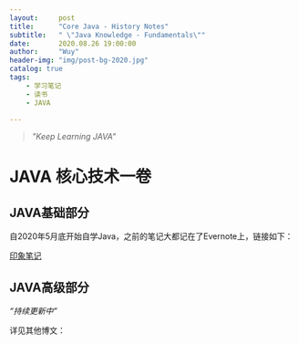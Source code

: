 ```yaml
---
layout:     post
title:      "Core Java - History Notes"
subtitle:   " \"Java Knowledge - Fundamentals\""
date:       2020.08.26 19:00:00
author:     "Wuy"
header-img: "img/post-bg-2020.jpg"
catalog: true
tags:
    - 学习笔记
    - 读书
    - JAVA

---
```


> *"Keep Learning JAVA"*

# JAVA 核心技术一卷



## JAVA基础部分

自2020年5月底开始自学Java，之前的笔记大都记在了Evernote上，链接如下：

[印象笔记](https://app.yinxiang.com/Home.action?_sourcePage=ZgB4l7j8Ok7iMUD9T65RG_YvRLZ-1eYO3fqfqRu0fynRL_1nukNa4gH1t86pc1SP&__fp=RXBQWXmm4bM3yWPvuidLz-TPR6I9Jhx8&login=true&username=527547189%40qq.com#n=32ae9b0d-e5b3-469a-9243-897f8b83bcdd&s=s57&ses=4&sh=2&sds=5&)



## JAVA高级部分

*“持续更新中”*

详见其他博文：